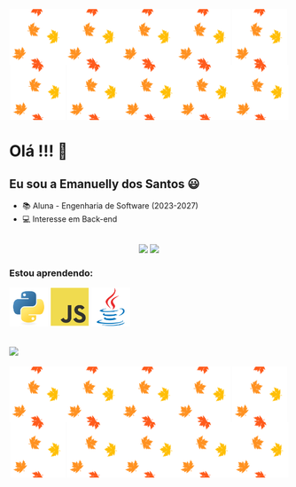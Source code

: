 <div align="center">
    <img src="banner.gif" width="100px" align="left" />
    <img src="banner.gif" width="100px" align="left" />
    <img src="banner.gif" width="100px" align="left" />
    <img src="banner.gif" width="100px" align="left" />
    <img src="banner.gif" width="100px" align="center" />
    <img src="banner.gif" width="100px" align="center" />
    <img src="banner.gif" width="100px" align="right" />
    <img src="banner.gif" width="100px" align="right" />
    <img src="banner.gif" width="100px" align="right" />
    <img src="banner.gif" width="100px" align="right" />
</div>

# Olá !!! 👋 
## Eu sou a Emanuelly dos Santos 😃
- 📚 Aluna - Engenharia de Software (2023-2027)
- 💻 Interesse em Back-end

<div style='display: inline_block' align="center"><br/>
    <a>
        <img height = "200em" src="https://github-readme-stats.vercel.app/api/top-langs/?username=emanuellydossantos&show_icons=true&theme=gruvbox_light&count_private=true"/>
    </a>
    <a>
        <img height = "200em" src="https://github-readme-stats.vercel.app/api?username=emanuellydossantos&show_icons=true&show_icons=true&theme=gruvbox_light&count_private=true" />
    </a>
</div>

### Estou aprendendo:
<div style='display: inline_block'>
    <img height=70 src="https://github.com/devicons/devicon/blob/master/icons/python/python-original.svg" />
    <img height=70 src="https://github.com/devicons/devicon/blob/master/icons/javascript/javascript-original.svg" />
    <img height=70 src="https://github.com/devicons/devicon/blob/master/icons/java/java-original.svg" />
</div>

</br>
</br>

<div align="left">
<a href="https://www.linkedin.com/in/emanuelly-dos-santos-adm-ti/">
   <img src="https://img.shields.io/badge/LinkedIn-0077B5?style=for-the-badge&logo=linkedin&logoColor=white" />
</a>
</div>

</br>

<div align="center">
    <img src="banner.gif" width="100px" align="left" />
    <img src="banner.gif" width="100px" align="left" />
    <img src="banner.gif" width="100px" align="left" />
    <img src="banner.gif" width="100px" align="left" />
    <img src="banner.gif" width="100px" align="center" />
    <img src="banner.gif" width="100px" align="center" />
    <img src="banner.gif" width="100px" align="right" />
    <img src="banner.gif" width="100px" align="right" />
    <img src="banner.gif" width="100px" align="right" />
    <img src="banner.gif" width="100px" align="right" />
</div>
